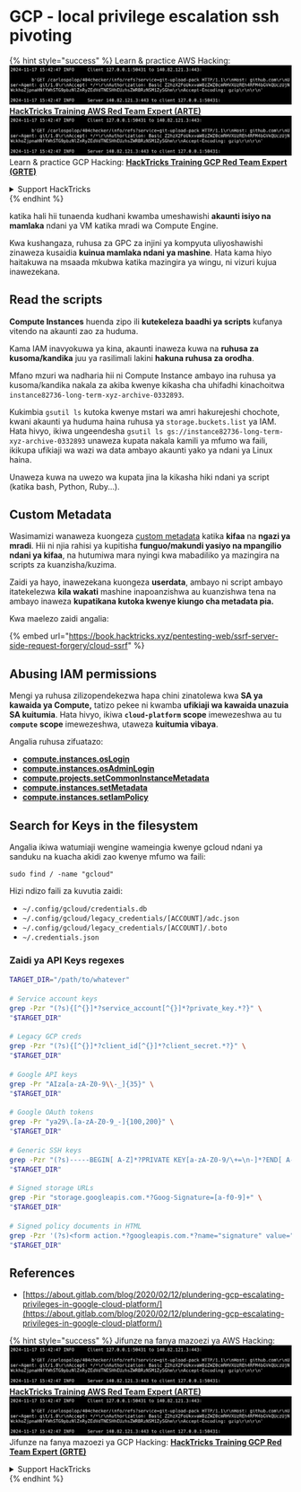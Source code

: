 # GCP - local privilege escalation ssh pivoting

{% hint style="success" %}
Learn & practice AWS Hacking:<img src="../../../.gitbook/assets/image (1).png" alt="" data-size="line">[**HackTricks Training AWS Red Team Expert (ARTE)**](https://training.hacktricks.xyz/courses/arte)<img src="../../../.gitbook/assets/image (1).png" alt="" data-size="line">\
Learn & practice GCP Hacking: <img src="../../../.gitbook/assets/image (2).png" alt="" data-size="line">[**HackTricks Training GCP Red Team Expert (GRTE)**<img src="../../../.gitbook/assets/image (2).png" alt="" data-size="line">](https://training.hacktricks.xyz/courses/grte)

<details>

<summary>Support HackTricks</summary>

* Check the [**subscription plans**](https://github.com/sponsors/carlospolop)!
* **Join the** 💬 [**Discord group**](https://discord.gg/hRep4RUj7f) or the [**telegram group**](https://t.me/peass) or **follow** us on **Twitter** 🐦 [**@hacktricks\_live**](https://twitter.com/hacktricks\_live)**.**
* **Share hacking tricks by submitting PRs to the** [**HackTricks**](https://github.com/carlospolop/hacktricks) and [**HackTricks Cloud**](https://github.com/carlospolop/hacktricks-cloud) github repos.

</details>
{% endhint %}

katika hali hii tunaenda kudhani kwamba umeshawishi **akaunti isiyo na mamlaka** ndani ya VM katika mradi wa Compute Engine.

Kwa kushangaza, ruhusa za GPC za injini ya kompyuta uliyoshawishi zinaweza kusaidia **kuinua mamlaka ndani ya mashine**. Hata kama hiyo haitakuwa na msaada mkubwa katika mazingira ya wingu, ni vizuri kujua inawezekana.

## Read the scripts <a href="#follow-the-scripts" id="follow-the-scripts"></a>

**Compute Instances** huenda zipo ili **kutekeleza baadhi ya scripts** kufanya vitendo na akaunti zao za huduma.

Kama IAM inavyokuwa ya kina, akaunti inaweza kuwa na **ruhusa za kusoma/kandika** juu ya rasilimali lakini **hakuna ruhusa za orodha**.

Mfano mzuri wa nadharia hii ni Compute Instance ambayo ina ruhusa ya kusoma/kandika nakala za akiba kwenye kikasha cha uhifadhi kinachoitwa `instance82736-long-term-xyz-archive-0332893`.

Kukimbia `gsutil ls` kutoka kwenye mstari wa amri hakurejeshi chochote, kwani akaunti ya huduma haina ruhusa ya `storage.buckets.list` ya IAM. Hata hivyo, ikiwa ungeendesha `gsutil ls gs://instance82736-long-term-xyz-archive-0332893` unaweza kupata nakala kamili ya mfumo wa faili, ikikupa ufikiaji wa wazi wa data ambayo akaunti yako ya ndani ya Linux haina.

Unaweza kuwa na uwezo wa kupata jina la kikasha hiki ndani ya script (katika bash, Python, Ruby...).

## Custom Metadata

Wasimamizi wanaweza kuongeza [custom metadata](https://cloud.google.com/compute/docs/storing-retrieving-metadata#custom) katika **kifaa** na **ngazi ya mradi**. Hii ni njia rahisi ya kupitisha **funguo/makundi yasiyo na mpangilio ndani ya kifaa**, na hutumiwa mara nyingi kwa mabadiliko ya mazingira na scripts za kuanzisha/kuzima.

Zaidi ya hayo, inawezekana kuongeza **userdata**, ambayo ni script ambayo itatekelezwa **kila wakati** mashine inapoanzishwa au kuanzishwa tena na ambayo inaweza **kupatikana kutoka kwenye kiungo cha metadata pia.**

Kwa maelezo zaidi angalia:

{% embed url="https://book.hacktricks.xyz/pentesting-web/ssrf-server-side-request-forgery/cloud-ssrf" %}

## **Abusing IAM permissions**

Mengi ya ruhusa zilizopendekezwa hapa chini zinatolewa kwa **SA ya kawaida ya Compute,** tatizo pekee ni kwamba **ufikiaji wa kawaida unazuia SA kuitumia**. Hata hivyo, ikiwa **`cloud-platform`** **scope** imewezeshwa au tu **`compute`** **scope** imewezeshwa, utaweza **kuitumia vibaya**.

Angalia ruhusa zifuatazo:

* [**compute.instances.osLogin**](gcp-compute-privesc/#compute.instances.oslogin)
* [**compute.instances.osAdminLogin**](gcp-compute-privesc/#compute.instances.osadminlogin)
* [**compute.projects.setCommonInstanceMetadata**](gcp-compute-privesc/#compute.projects.setcommoninstancemetadata)
* [**compute.instances.setMetadata**](gcp-compute-privesc/#compute.instances.setmetadata)
* [**compute.instances.setIamPolicy**](gcp-compute-privesc/#compute.instances.setiampolicy)

## Search for Keys in the filesystem

Angalia ikiwa watumiaji wengine wameingia kwenye gcloud ndani ya sanduku na kuacha akidi zao kwenye mfumo wa faili:
```
sudo find / -name "gcloud"
```
Hizi ndizo faili za kuvutia zaidi:

* `~/.config/gcloud/credentials.db`
* `~/.config/gcloud/legacy_credentials/[ACCOUNT]/adc.json`
* `~/.config/gcloud/legacy_credentials/[ACCOUNT]/.boto`
* `~/.credentials.json`

### Zaidi ya API Keys regexes
```bash
TARGET_DIR="/path/to/whatever"

# Service account keys
grep -Pzr "(?s){[^{}]*?service_account[^{}]*?private_key.*?}" \
"$TARGET_DIR"

# Legacy GCP creds
grep -Pzr "(?s){[^{}]*?client_id[^{}]*?client_secret.*?}" \
"$TARGET_DIR"

# Google API keys
grep -Pr "AIza[a-zA-Z0-9\\-_]{35}" \
"$TARGET_DIR"

# Google OAuth tokens
grep -Pr "ya29\.[a-zA-Z0-9_-]{100,200}" \
"$TARGET_DIR"

# Generic SSH keys
grep -Pzr "(?s)-----BEGIN[ A-Z]*?PRIVATE KEY[a-zA-Z0-9/\+=\n-]*?END[ A-Z]*?PRIVATE KEY-----" \
"$TARGET_DIR"

# Signed storage URLs
grep -Pir "storage.googleapis.com.*?Goog-Signature=[a-f0-9]+" \
"$TARGET_DIR"

# Signed policy documents in HTML
grep -Pzr '(?s)<form action.*?googleapis.com.*?name="signature" value=".*?">' \
"$TARGET_DIR"
```
## References

* [https://about.gitlab.com/blog/2020/02/12/plundering-gcp-escalating-privileges-in-google-cloud-platform/](https://about.gitlab.com/blog/2020/02/12/plundering-gcp-escalating-privileges-in-google-cloud-platform/)

{% hint style="success" %}
Jifunze na fanya mazoezi ya AWS Hacking:<img src="../../../.gitbook/assets/image (1).png" alt="" data-size="line">[**HackTricks Training AWS Red Team Expert (ARTE)**](https://training.hacktricks.xyz/courses/arte)<img src="../../../.gitbook/assets/image (1).png" alt="" data-size="line">\
Jifunze na fanya mazoezi ya GCP Hacking: <img src="../../../.gitbook/assets/image (2).png" alt="" data-size="line">[**HackTricks Training GCP Red Team Expert (GRTE)**<img src="../../../.gitbook/assets/image (2).png" alt="" data-size="line">](https://training.hacktricks.xyz/courses/grte)

<details>

<summary>Support HackTricks</summary>

* Angalia [**mpango wa usajili**](https://github.com/sponsors/carlospolop)!
* **Jiunge na** 💬 [**kikundi cha Discord**](https://discord.gg/hRep4RUj7f) au [**kikundi cha telegram**](https://t.me/peass) au **tufuatilie** kwenye **Twitter** 🐦 [**@hacktricks\_live**](https://twitter.com/hacktricks\_live)**.**
* **Shiriki mbinu za hacking kwa kuwasilisha PRs kwa** [**HackTricks**](https://github.com/carlospolop/hacktricks) na [**HackTricks Cloud**](https://github.com/carlospolop/hacktricks-cloud) repos za github.

</details>
{% endhint %}
